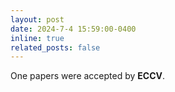 ```yaml
---
layout: post
date: 2024-7-4 15:59:00-0400
inline: true
related_posts: false
---
```


One papers were accepted by **ECCV**.
